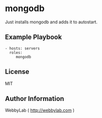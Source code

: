 mongodb
=========

Just installs mongodb and adds it to autostart.

Example Playbook
----------------

    - hosts: servers
      roles:
         mongodb

License
-------

MIT

Author Information
------------------

WebbyLab ( http://webbylab.com )